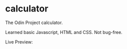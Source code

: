 # calculator
The Odin Project calculator.

Learned basic Javascript, HTML and CSS. Not bug-free.

Live Preview: 

